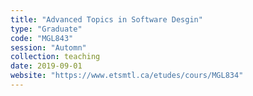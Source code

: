 ```yaml
---
title: "Advanced Topics in Software Desgin"
type: "Graduate"
code: "MGL843"
session: "Automn"
collection: teaching
date: 2019-09-01
website: "https://www.etsmtl.ca/etudes/cours/MGL834"
---
```

